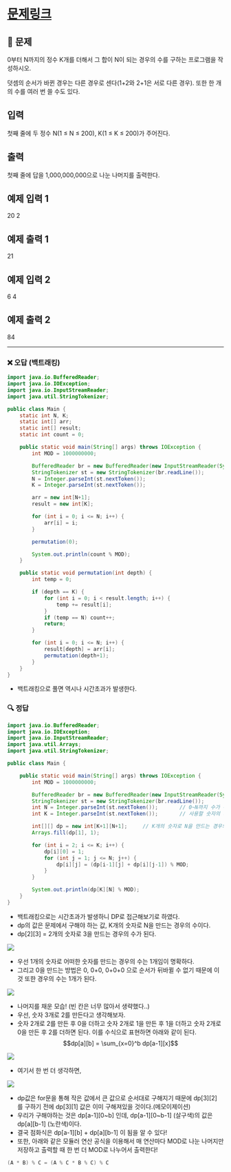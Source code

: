 # [문제링크](https://www.acmicpc.net/problem/2225)

## 📝 문제

0부터 N까지의 정수 K개를 더해서 그 합이 N이 되는 경우의 수를 구하는 프로그램을 작성하시오.

덧셈의 순서가 바뀐 경우는 다른 경우로 센다(1+2와 2+1은 서로 다른 경우). 또한 한 개의 수를 여러 번 쓸 수도 있다.

## 입력

첫째 줄에 두 정수 N(1 ≤ N ≤ 200), K(1 ≤ K ≤ 200)가 주어진다.

## 출력

첫째 줄에 답을 1,000,000,000으로 나눈 나머지를 출력한다.

## 예제 입력 1 

20 2

## 예제 출력 1 

21

## 예제 입력 2

6 4

## 예제 출력 2 

84

---

### ❌ 오답 (백트래킹)

```java
import java.io.BufferedReader;
import java.io.IOException;
import java.io.InputStreamReader;
import java.util.StringTokenizer;

public class Main {
    static int N, K;
    static int[] arr;
    static int[] result;
    static int count = 0;

    public static void main(String[] args) throws IOException {
        int MOD = 1000000000;

        BufferedReader br = new BufferedReader(new InputStreamReader(System.in));
        StringTokenizer st = new StringTokenizer(br.readLine());
        N = Integer.parseInt(st.nextToken());
        K = Integer.parseInt(st.nextToken());

        arr = new int[N+1];
        result = new int[K];

        for (int i = 0; i <= N; i++) {
            arr[i] = i;
        }

        permutation(0);

        System.out.println(count % MOD);
    }

    public static void permutation(int depth) {
        int temp = 0;

        if (depth == K) {
            for (int i = 0; i < result.length; i++) {
                temp += result[i];
            }
            if (temp == N) count++;
            return;
        }

        for (int i = 0; i <= N; i++) {
            result[depth] = arr[i];
            permutation(depth+1);
        }
    }
}
```
- 백트래킹으로 풀면 역시나 시간초과가 발생한다.

### 🔍 정답

```java
import java.io.BufferedReader;
import java.io.IOException;
import java.io.InputStreamReader;
import java.util.Arrays;
import java.util.StringTokenizer;

public class Main {

    public static void main(String[] args) throws IOException {
        int MOD = 1000000000;

        BufferedReader br = new BufferedReader(new InputStreamReader(System.in));
        StringTokenizer st = new StringTokenizer(br.readLine());
        int N = Integer.parseInt(st.nextToken());       // 0~N까지 수가 주어진다.
        int K = Integer.parseInt(st.nextToken());       // 사용할 숫자의 개수

        int[][] dp = new int[K+1][N+1];     // K개의 숫자로 N을 만드는 경우의 수
        Arrays.fill(dp[1], 1);

        for (int i = 2; i <= K; i++) {
            dp[i][0] = 1;
            for (int j = 1; j <= N; j++) {
                dp[i][j] = (dp[i-1][j] + dp[i][j-1]) % MOD;
            }
        }

        System.out.println(dp[K][N] % MOD);
    }
}
```
- 백트래킹으로는 시간초과가 발생하니 DP로 접근해보기로 하였다.
- dp의 값은 문제에서 구해야 하는 값, K개의 숫자로 N을 만드는 경우의 수이다.
- dp\[2\]\[3\] = 2개의 숫자로 3을 만드는 경우의 수가 된다.

![](https://img1.daumcdn.net/thumb/R1280x0/?scode=mtistory2&fname=https%3A%2F%2Fblog.kakaocdn.net%2Fdn%2FdZXb0V%2FbtrYV94KPrT%2FTAdAEKShDobPBTgdUwKsY1%2Fimg.png)
- 우선 1개의 숫자로 어떠한 숫자를 만드는 경우의 수는 1개임이 명확하다.
- 그리고 0을 만드는 방법은 0, 0+0, 0+0+0 으로 순서가 뒤바뀔 수 없기 때문에 이것 또한 경우의 수는 1개가 된다.

![](https://img1.daumcdn.net/thumb/R1280x0/?scode=mtistory2&fname=https%3A%2F%2Fblog.kakaocdn.net%2Fdn%2F3IiM1%2FbtrYSCG5zzl%2FO94ciK69xcMSdK2ePRXiQk%2Fimg.png)
- 나머지를 채운 모습! (빈 칸은 너무 많아서 생략했다..)
- 우선, 숫자 3개로 2를 만든다고 생각해보자. 
- 숫자 2개로 2를 만든 후 0을 더하고 숫자 2개로 1을 만든 후 1을 더하고 숫자 2개로 0을 만든 후 2를 더하면 된다. 이를 수식으로 표현하면 아래와 같이 된다.
$$dp[a][b] = \sum_{x=0}^b dp[a-1][x]$$

![](https://img1.daumcdn.net/thumb/R1280x0/?scode=mtistory2&fname=https%3A%2F%2Fblog.kakaocdn.net%2Fdn%2FdionBu%2FbtrYXiUO2Gr%2FhqM2gdi83MSfIDU73GyDv0%2Fimg.png)
- 여기서 한 번 더 생각하면,

![](https://img1.daumcdn.net/thumb/R1280x0/?scode=mtistory2&fname=https%3A%2F%2Fblog.kakaocdn.net%2Fdn%2FdoHVe9%2FbtrYXi8nMV3%2F6kw2i8PkF08qtSLhyLwA2k%2Fimg.png)
- dp값은 for문을 통해 작은 값에서 큰 값으로 순서대로 구해지기 때문에 dp[3]\[2\] 를 구하기 전에 dp[3]\[1\] 값은 이미 구해져있을 것이다.(메모이제이션) 
- 우리가 구해야하는 것은 dp[a-1]\[0~b\] 인데, dp[a-1]\[0~b-1\] (살구색)의 값은 dp[a]\[b-1\] (노란색)이다. 
- 결국 점화식은 dp[a-1]\[b\] + dp[a]\[b-1\] 이 됨을 알 수 있다!
- 또한,  아래와 같은 모듈러 연산 공식을 이용해서 매 연산마다 MOD로 나눈 나머지만 저장하고 출력할 때 한 번 더 MOD로 나누어서 출력한다!

```java
(A * B) % C = (A % C * B % C) % C
```